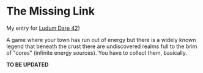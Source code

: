 # The Missing Link

My entry for [Ludum Dare 42](https://ldjam.com))

A game where your town has run out of energy but there is a widely known legend
that beneath the crust there are undiscovered realms full to the brim of "cores"
(infinite energy sources). You have to collect them, basically.

**TO BE UPDATED**
